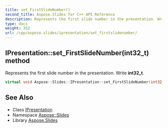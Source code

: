```yaml
---
title: set_FirstSlideNumber()
second_title: Aspose.Slides for C++ API Reference
description: Represents the first slide number in the presentation. Write int32_t.
type: docs
weight: 352
url: /cpp/aspose.slides/ipresentation/set_firstslidenumber/
---
```

## IPresentation::set_FirstSlideNumber(int32_t) method


Represents the first slide number in the presentation. Write **int32_t**.

```cpp
virtual void Aspose::Slides::IPresentation::set_FirstSlideNumber(int32_t value)=0
```

## See Also

* Class [IPresentation](./)
* Namespace [Aspose::Slides](../)
* Library [Aspose.Slides](../../)